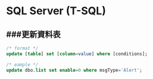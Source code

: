 # SQL Server (T-SQL)

###更新資料表
---

```Sql
/* format */
update [table] set [column=value] where [conditions];

/* eample */
update dbo.list set enable=0 where msgType='Alert';
```